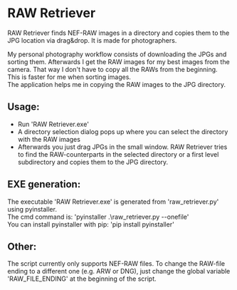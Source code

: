 # RAW Retriever

RAW Retriever finds NEF-RAW images in a directory and copies them to the JPG location via drag&drop. It is made for photographers.

My personal photography workflow consists of downloading the JPGs and sorting them.
Afterwards I get the RAW images for my best images from the camera. That way I don't have to copy all the RAWs from the beginning.
This is faster for me when sorting images.\
The application helps me in copying the RAW images to the JPG directory.

## Usage:
- Run 'RAW Retriever.exe'
- A directory selection dialog pops up where you can select the directory with the RAW images
- Afterwards you just drag JPGs in the small window.
RAW Retriever tries to find the RAW-counterparts in the selected directory or a first level subdirectory and copies them to the JPG directory.

## EXE generation:
The executable 'RAW Retriever.exe' is generated from 'raw_retriever.py' using pyinstaller. \
The cmd command is: 'pyinstaller .\raw_retriever.py --onefile' \
You can install pyinstaller with pip: 'pip install pyinstaller'

## Other:
The script currently only supports NEF-RAW files.
To change the RAW-file ending to a different one (e.g. ARW or DNG), just change the global variable 'RAW_FILE_ENDING' at the beginning of the script.
